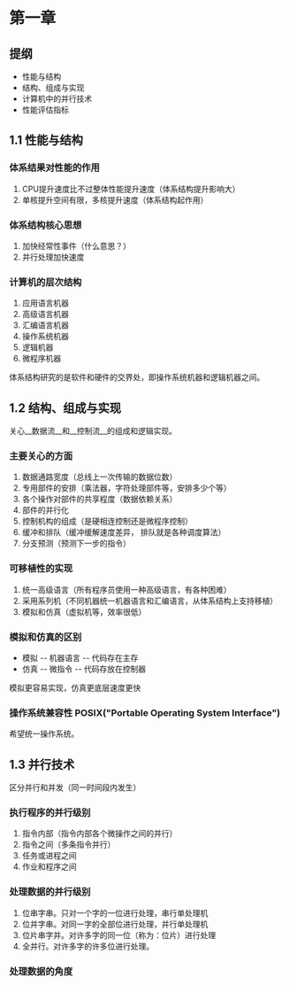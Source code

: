 第一章
==============

提纲
------------
* 性能与结构
* 结构、组成与实现
* 计算机中的并行技术
* 性能评估指标


1.1 性能与结构
--------------

### 体系结果对性能的作用
1. CPU提升速度比不过整体性能提升速度（体系结构提升影响大）
2. 单核提升空间有限，多核提升速度（体系结构起作用）

### 体系结构核心思想
1. 加快经常性事件（什么意思？）
2. 并行处理加快速度 

### 计算机的层次结构
1. 应用语言机器
2. 高级语言机器
3. 汇编语言机器
4. 操作系统机器
5. 逻辑机器
6. 微程序机器

体系结构研究的是软件和硬件的交界处，即操作系统机器和逻辑机器之间。


1.2 结构、组成与实现
---------------------------------------------------

关心__数据流__和__控制流__的组成和逻辑实现。

### 主要关心的方面
1. 数据通路宽度（总线上一次传输的数据位数）
2. 专用部件的安排（乘法器，字符处理部件等，安排多少个等）
3. 各个操作对部件的共享程度（数据依赖关系）
4. 部件的并行化
5. 控制机构的组成（是硬相连控制还是微程序控制）
6. 缓冲和排队（缓冲缓解速度差异， 排队就是各种调度算法）
7. 分支预测（预测下一步的指令）

### 可移植性的实现
1. 统一高级语言（所有程序员使用一种高级语言，有各种困难）
2. 采用系列机（不同机器统一机器语言和汇编语言，从体系结构上支持移植）
3. 模拟和仿真（虚拟机等，效率很低）

### 模拟和仿真的区别
* 模拟 -- 机器语言 -- 代码存在主存
* 仿真 -- 微指令  -- 代码存放在控制器

模拟更容易实现，仿真更底层速度更快

### 操作系统兼容性 POSIX("Portable Operating System Interface")
希望统一操作系统。


1.3 并行技术
---------------------------------------------------
区分并行和并发（同一时间段内发生）

### 执行程序的并行级别
1. 指令内部（指令内部各个微操作之间的并行）
2. 指令之间（多条指令并行）
3. 任务或进程之间
4. 作业和程序之间

### 处理数据的并行级别
1. 位串字串。只对一个字的一位进行处理，串行单处理机
2. 位并字串。对同一字的全部位进行处理，并行单处理机
3. 位片串字并。对许多字的同一位（称为：位片）进行处理
4. 全并行。对许多字的许多位进行处理。




### 处理数据的角度
